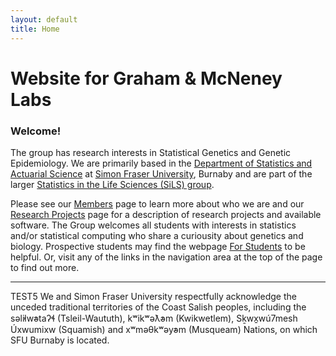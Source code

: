 ```yaml
---
layout: default
title: Home
---
```


# Website for Graham & McNeney Labs


### Welcome!

The group has research interests in Statistical Genetics and Genetic Epidemiology.  We are primarily based in the [Department of Statistics and Actuarial Science](https://www.sfu.ca/stat-actsci.html) at [Simon Fraser University](https://www.sfu.ca), Burnaby and are part of the larger [Statistics in the Life Sciences (SiLS) group](https://wiki.its.sfu.ca/research/sils/index.php/Main_Page).

Please see our [Members](/members.html) page to learn more about who we are and our [Research Projects](/research.html) page for a description of research projects and available software.  The Group welcomes all students with interests in statistics and/or statistical computing who share a curiousity about genetics and biology.  Prospective students may find the webpage [For Students](/forstudents.html) to be helpful. Or, visit any of the links in the navigation area at the top of the page to find out more.

 
---
<p style="font-size:12px font-style:italic">
TEST5 We and Simon Fraser University respectfully acknowledge the unceded traditional territories of the Coast Salish peoples, including the səl̓ilw̓ətaʔɬ (Tsleil-Waututh), kʷikʷəƛ̓əm (Kwikwetlem), Sḵwx̱wú7mesh Úxwumixw (Squamish) and xʷməθkʷəy̓əm (Musqueam) Nations, on which SFU Burnaby is located.
 </p>
